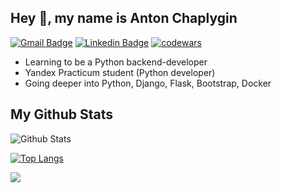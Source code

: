 ## Hey 👋, my name is Anton Chaplygin

[![Gmail Badge](https://img.shields.io/badge/antoncp@gmail.com-c14438?style=flat&logo=Gmail&logoColor=white&link=mailto:antoncp@gmail.com)](mailto:antoncp@gmail.com)
[![Linkedin Badge](https://img.shields.io/badge/-Anton_Chaplygin-0072b1?style=flat&logo=Linkedin&logoColor=white&link=https://www.linkedin.com/in/anton-chaplygin-antoncp/)](https://www.linkedin.com/in/anton-chaplygin-antoncp/) 
[![codewars](https://www.codewars.com/users/antoncp/badges/micro)](https://www.codewars.com/users/antoncp) 

- Learning to be a Python backend-developer
- Yandex Practicum student (Python developer)
- Going deeper into Python, Django, Flask, Bootstrap, Docker


## My Github Stats
![Github Stats](https://github-readme-stats-git-masterrstaa-rickstaa.vercel.app/api?username=antoncp&&include_all_commits=true&line_height=40&hide_border=true&show_icons=true)

[![Top Langs](https://github-readme-stats.vercel.app/api/top-langs/?username=antoncp&layout=compact)](https://github.com/anuraghazra/github-readme-stats)

![](https://komarev.com/ghpvc/?username=antoncp)
